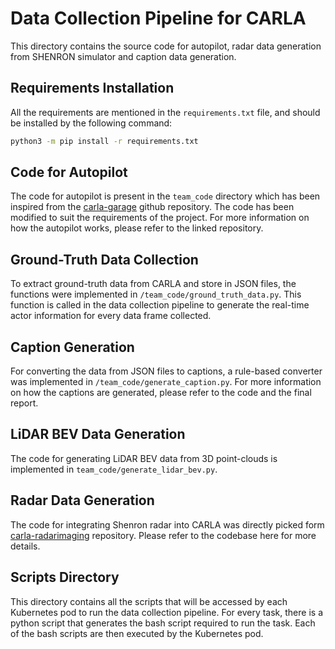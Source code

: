 # Data Collection Pipeline for CARLA
This directory contains the source code for autopilot, radar data generation from SHENRON simulator and caption data generation.

## Requirements Installation
All the requirements are mentioned in the `requirements.txt` file, and should be installed by the following command:
```bash
python3 -m pip install -r requirements.txt
```

## Code for Autopilot
The code for autopilot is present in the `team_code` directory which has been inspired from the [carla-garage](https://github.com/autonomousvision/carla_garage) github repository. The code has been modified to suit the requirements of the project. For more information on how the autopilot works, please refer to the linked repository.

## Ground-Truth Data Collection
To extract ground-truth data from CARLA and store in JSON files, the functions were implemented in `/team_code/ground_truth_data.py`. This function is called in the data collection pipeline to generate the real-time actor information for every data frame collected.

## Caption Generation
For converting the data from JSON files to captions, a rule-based converter was implemented in `/team_code/generate_caption.py`. For more information on how the captions are generated, please refer to the code and the final report.

## LiDAR BEV Data Generation
The code for generating LiDAR BEV data from 3D point-clouds is implemented in `team_code/generate_lidar_bev.py`.

## Radar Data Generation
The code for integrating Shenron radar into CARLA was directly picked form [carla-radarimaging](https://github.com/ucsdwcsng/carla-radarimaging/) repository. Please refer to the codebase here for more details.

## Scripts Directory
This directory contains all the scripts that will be accessed by each Kubernetes pod to run the data collection pipeline. For every task, there is a python script that generates the bash script required to run the task. Each of the bash scripts are then executed by
the Kubernetes pod.